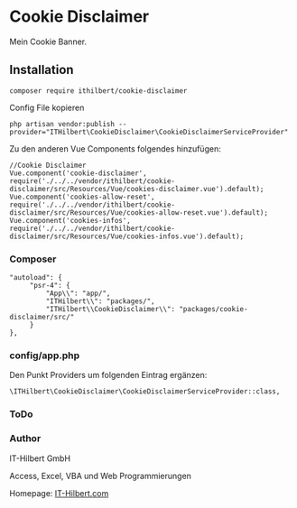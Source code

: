 # Cookie Disclaimer

Mein Cookie Banner.


## Installation
```
composer require ithilbert/cookie-disclaimer
```

Config File kopieren
```
php artisan vendor:publish --provider="ITHilbert\CookieDisclaimer\CookieDisclaimerServiceProvider" 
```




Zu den anderen Vue Components folgendes hinzufügen:
```
//Cookie Disclaimer
Vue.component('cookie-disclaimer', require('./../../vendor/ithilbert/cookie-disclaimer/src/Resources/Vue/cookies-disclaimer.vue').default);
Vue.component('cookies-allow-reset', require('./../../vendor/ithilbert/cookie-disclaimer/src/Resources/Vue/cookies-allow-reset.vue').default);
Vue.component('cookies-infos', require('./../../vendor/ithilbert/cookie-disclaimer/src/Resources/Vue/cookies-infos.vue').default);
```


### Composer
```
"autoload": {
     "psr-4": {
         "App\\": "app/",
         "ITHilbert\\": "packages/",
         "ITHilbert\\CookieDisclaimer\\": "packages/cookie-disclaimer/src/"
     }
},
```

### config/app.php
Den Punkt Providers um folgenden Eintrag ergänzen:
```
\ITHilbert\CookieDisclaimer\CookieDisclaimerServiceProvider::class,
```



### ToDo


### Author
IT-Hilbert GmbH

Access, Excel, VBA und Web Programmierungen

Homepage: [IT-Hilbert.com](https://www.IT-Hilbert.com) 

